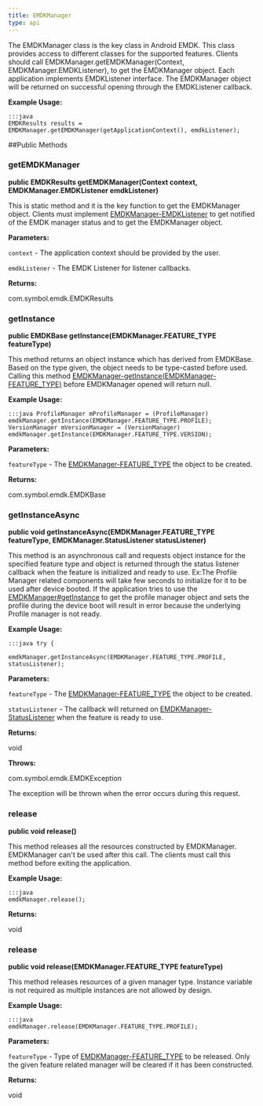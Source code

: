 ```yaml
---
title: EMDKManager
type: api
---
```



The EMDKManager class is the key class in Android EMDK. This class provides access to different classes for the supported features. 
 Clients should call EMDKManager.getEMDKManager(Context, EMDKManager.EMDKListener), to get the EMDKManager object. 
 Each application implements EMDKListener interface. 
 The EMDKManager object will be returned on successful opening through the EMDKListener callback.
 
 

**Example Usage:**
	
	:::java	
	EMDKResults results = EMDKManager.getEMDKManager(getApplicationContext(), emdkListener);


##Public Methods

### getEMDKManager

**public EMDKResults getEMDKManager(Context context, EMDKManager.EMDKListener emdkListener)**

This is static method and it is the key function to get the EMDKManager object.
 Clients must implement [EMDKManager-EMDKListener](../EMDKManager-EMDKListener) to get notified of the EMDK manager status and to get the EMDKManager object.

**Parameters:**

`context` - The application context should be provided by the user.

`emdkListener` - The EMDK Listener for listener callbacks.

**Returns:**

com.symbol.emdk.EMDKResults

### getInstance

**public EMDKBase getInstance(EMDKManager.FEATURE_TYPE featureType)**

This method returns an object instance which has derived from EMDKBase. Based on the type given, the object needs to be type-casted before used.
 Calling this method [EMDKManager-getInstance(EMDKManager-FEATURE_TYPE)](../EMDKManager-getInstance(EMDKManager-FEATURE_TYPE)) before EMDKManager opened will return null. 
 

**Example Usage:**
	
	:::java	ProfileManager mProfileManager = (ProfileManager) emdkManager.getInstance(EMDKManager.FEATURE_TYPE.PROFILE);
	VersionManager mVersionManager = (VersionManager) emdkManager.getInstance(EMDKManager.FEATURE_TYPE.VERSION);


**Parameters:**

`featureType` - The [EMDKManager-FEATURE_TYPE](../EMDKManager-FEATURE_TYPE) the object to be created.

**Returns:**

com.symbol.emdk.EMDKBase

### getInstanceAsync

**public void getInstanceAsync(EMDKManager.FEATURE_TYPE featureType, EMDKManager.StatusListener statusListener)**

This method is an asynchronous call and requests object instance for the specified feature type and object
 is returned through the status listener callback when the feature is initialized and ready to use. 
 Ex:The Profile Manager related components will take few seconds to initialize for it to be used after device booted.
 If the application tries to use the [EMDKManager#getInstance](../EMDKManager#getInstance) to get the profile manager object and
 sets the profile during the device boot will result in error because the underlying Profile manager is not ready. 
 
 

**Example Usage:**
	
	:::java	try {
	
	emdkManager.getInstanceAsync(EMDKManager.FEATURE_TYPE.PROFILE, statusListener);
	


**Parameters:**

`featureType` - The [EMDKManager-FEATURE_TYPE](../EMDKManager-FEATURE_TYPE) the object to be created.

`statusListener` - The callback will returned on [EMDKManager-StatusListener](../EMDKManager-StatusListener) when the feature is ready to use.

**Returns:**

void

**Throws:**

com.symbol.emdk.EMDKException

The exception will be thrown when the error occurs during this request.

### release

**public void release()**

This method releases all the resources constructed by EMDKManager. EMDKManager can't be used after this call.
 The clients must call this method before exiting the application.
 
 

**Example Usage:**
	
	:::java	
	emdkManager.release();


**Returns:**

void

### release

**public void release(EMDKManager.FEATURE_TYPE featureType)**

This method releases resources of a given manager type. Instance variable is not required as multiple instances are not allowed by design.
 
 

**Example Usage:**
	
	:::java	
	emdkManager.release(EMDKManager.FEATURE_TYPE.PROFILE);


**Parameters:**

`featureType` - Type of [EMDKManager-FEATURE_TYPE](../EMDKManager-FEATURE_TYPE) to be released. Only the given feature related manager will be cleared if it has been constructed.

**Returns:**

void

